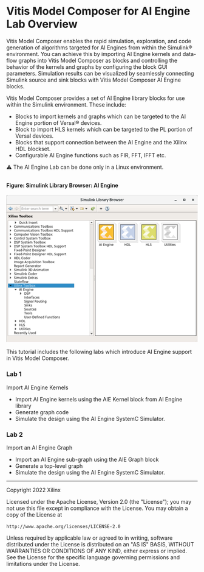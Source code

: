 # Vitis Model Composer for AI Engine Lab Overview

Vitis Model Composer enables the rapid simulation, exploration, and code generation of algorithms targeted for AI Engines from within the Simulink® environment. You can achieve this by importing AI Engine kernels and data-flow graphs into Vitis Model Composer as blocks and controlling the behavior of the kernels and graphs by configuring the block GUI parameters. Simulation results can be visualized by seamlessly connecting Simulink source and sink blocks with Vitis Model Composer AI Engine blocks.

Vitis Model Composer provides a set of AI Engine library blocks for use within the Simulink environment. These include:
 * Blocks to import kernels and graphs which can be targeted to the AI Engine portion of Versal® devices.
 * Block to import HLS kernels which can be targeted to the PL portion of Versal devices.
 * Blocks that support connection between the AI Engine and the Xilinx HDL blockset.
 * Configurable AI Engine functions such as FIR, FFT, IFFT etc.

 :warning: The AI Engine Lab can be done only in a Linux environment.


<br>**Figure: Simulink Library Browser: AI Engine**
<br><br><img src="Images/Figure1.png">

This tutorial includes the following labs which introduce AI Engine support in Vitis Model Composer.

### Lab 1

Import AI Engine Kernels
 * Import AI Engine kernels using the AIE Kernel block from AI Engine library
 * Generate graph code
 * Simulate the design using the AI Engine SystemC Simulator.

### Lab 2

Import an AI Engine Graph
 * Import an AI Engine sub-graph using the AIE Graph block
 * Generate a top-level graph
 * Simulate the design using the AI Engine SystemC Simulator.


--------------
Copyright 2022 Xilinx

Licensed under the Apache License, Version 2.0 (the "License");
you may not use this file except in compliance with the License.
You may obtain a copy of the License at

    http://www.apache.org/licenses/LICENSE-2.0

Unless required by applicable law or agreed to in writing, software
distributed under the License is distributed on an "AS IS" BASIS,
WITHOUT WARRANTIES OR CONDITIONS OF ANY KIND, either express or implied.
See the License for the specific language governing permissions and
limitations under the License.
